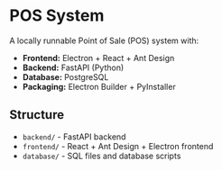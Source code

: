 # POS System

A locally runnable Point of Sale (POS) system with:

- **Frontend:** Electron + React + Ant Design
- **Backend:** FastAPI (Python)
- **Database:** PostgreSQL
- **Packaging:** Electron Builder + PyInstaller

## Structure

- `backend/` - FastAPI backend
- `frontend/` - React + Ant Design + Electron frontend
- `database/` - SQL files and database scripts 